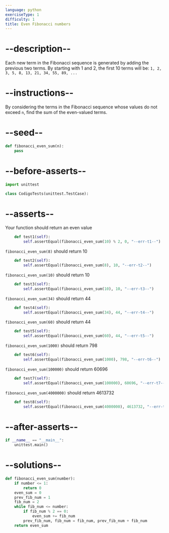 ```yaml
---
language: python
exerciseType: 1
difficulty: 1
title: Even Fibonacci numbers
---
```


# --description--

Each new term in the Fibonacci sequence is generated by adding the previous two terms. By starting with 1 and 2, the first 10 terms will be: `1, 2, 3, 5, 8, 13, 21, 34, 55, 89, ...`

# --instructions--

By considering the terms in the Fibonacci sequence whose values do not exceed `n`, find the sum of the even-valued terms.

# --seed--

```python
def fibonacci_even_sum(n):
    pass
```

# --before-asserts--

```python
import unittest

class CodigoTests(unittest.TestCase):
```

# --asserts--

Your function should return an even value

```python
    def test1(self):
        self.assertEqual(fibonacci_even_sum(10) % 2, 0, "--err-t1--")
```

`fibonacci_even_sum(8)` should return 10

```python
    def test2(self):
        self.assertEqual(fibonacci_even_sum(8), 10, "--err-t2--")
```


`fibonacci_even_sum(10)` should return 10

```python
    def test3(self):
        self.assertEqual(fibonacci_even_sum(10), 10, "--err-t3--")
```

`fibonacci_even_sum(34)` should return 44

```python
    def test4(self):
        self.assertEqual(fibonacci_even_sum(34), 44, "--err-t4--")
```

`fibonacci_even_sum(60)` should return 44

```python
    def test5(self):
        self.assertEqual(fibonacci_even_sum(60), 44, "--err-t5--")
```

`fibonacci_even_sum(1000)` should return 798

```python
    def test6(self):
        self.assertEqual(fibonacci_even_sum(1000), 798, "--err-t6--")
```

`fibonacci_even_sum(100000)` should return 60696

```python
    def test7(self):
        self.assertEqual(fibonacci_even_sum(100000), 60696, "--err-t7--")
```

`fibonacci_even_sum(4000000)` should return 4613732

```python
    def test8(self):
        self.assertEqual(fibonacci_even_sum(4000000), 4613732, "--err-t8--")
```

# --after-asserts--

```python
if __name__ == "__main__":
    unittest.main()
```

# --solutions--

```python
def fibonacci_even_sum(number):
    if number <= 1:
        return 0
    even_sum = 0
    prev_fib_num = 1
    fib_num = 2
    while fib_num <= number:
        if fib_num % 2 == 0:
            even_sum += fib_num
        prev_fib_num, fib_num = fib_num, prev_fib_num + fib_num
    return even_sum
```
